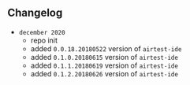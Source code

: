 ## Changelog
* `december 2020`
	* repo init
	* added `0.0.18.20180522` version of `airtest-ide`
	* added `0.1.0.20180615` version of `airtest-ide`
	* added `0.1.1.20180619` version of `airtest-ide`
	* added `0.1.2.20180626` version of `airtest-ide`
    